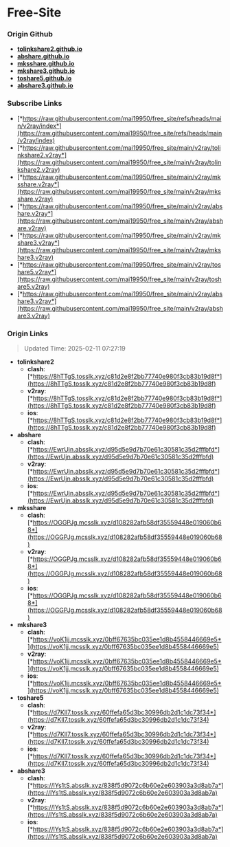 # Free-Site

### Origin Github

- [**tolinkshare2.github.io**](https://github.com/tolinkshare2/tolinkshare2.github.io)
- [**abshare.github.io**](https://github.com/abshare/abshare.github.io)
- [**mksshare.github.io**](https://github.com/mksshare/mksshare.github.io)
- [**mkshare3.github.io**](https://github.com/mkshare3/mkshare3.github.io)
- [**toshare5.github.io**](https://github.com/toshare5/toshare5.github.io)
- [**abshare3.github.io**](https://github.com/abshare3/abshare3.github.io)

### Subscribe Links

- [*https://raw.githubusercontent.com/mai19950/free_site/refs/heads/main/v2ray/index*](https://raw.githubusercontent.com/mai19950/free_site/refs/heads/main/v2ray/index)
- [*https://raw.githubusercontent.com/mai19950/free_site/main/v2ray/tolinkshare2.v2ray*](https://raw.githubusercontent.com/mai19950/free_site/main/v2ray/tolinkshare2.v2ray)
- [*https://raw.githubusercontent.com/mai19950/free_site/main/v2ray/mksshare.v2ray*](https://raw.githubusercontent.com/mai19950/free_site/main/v2ray/mksshare.v2ray)
- [*https://raw.githubusercontent.com/mai19950/free_site/main/v2ray/abshare.v2ray*](https://raw.githubusercontent.com/mai19950/free_site/main/v2ray/abshare.v2ray)
- [*https://raw.githubusercontent.com/mai19950/free_site/main/v2ray/mkshare3.v2ray*](https://raw.githubusercontent.com/mai19950/free_site/main/v2ray/mkshare3.v2ray)
- [*https://raw.githubusercontent.com/mai19950/free_site/main/v2ray/toshare5.v2ray*](https://raw.githubusercontent.com/mai19950/free_site/main/v2ray/toshare5.v2ray)
- [*https://raw.githubusercontent.com/mai19950/free_site/main/v2ray/abshare3.v2ray*](https://raw.githubusercontent.com/mai19950/free_site/main/v2ray/abshare3.v2ray)

### Origin Links

> Updated Time: 2025-02-11 07:27:19

- **tolinkshare2**
  - **clash**: [*https://8hTTgS.tosslk.xyz/c81d2e8f2bb77740e980f3cb83b19d8f*](https://8hTTgS.tosslk.xyz/c81d2e8f2bb77740e980f3cb83b19d8f)
  - **v2ray**: [*https://8hTTgS.tosslk.xyz/c81d2e8f2bb77740e980f3cb83b19d8f*](https://8hTTgS.tosslk.xyz/c81d2e8f2bb77740e980f3cb83b19d8f)
  - **ios**: [*https://8hTTgS.tosslk.xyz/c81d2e8f2bb77740e980f3cb83b19d8f*](https://8hTTgS.tosslk.xyz/c81d2e8f2bb77740e980f3cb83b19d8f)
- **abshare**
  - **clash**: [*https://EwrUjn.absslk.xyz/d95d5e9d7b70e61c30581c35d2fffbfd*](https://EwrUjn.absslk.xyz/d95d5e9d7b70e61c30581c35d2fffbfd)
  - **v2ray**: [*https://EwrUjn.absslk.xyz/d95d5e9d7b70e61c30581c35d2fffbfd*](https://EwrUjn.absslk.xyz/d95d5e9d7b70e61c30581c35d2fffbfd)
  - **ios**: [*https://EwrUjn.absslk.xyz/d95d5e9d7b70e61c30581c35d2fffbfd*](https://EwrUjn.absslk.xyz/d95d5e9d7b70e61c30581c35d2fffbfd)
- **mksshare**
  - **clash**: [*https://OGGPJg.mcsslk.xyz/d108282afb58df35559448e019060b68*](https://OGGPJg.mcsslk.xyz/d108282afb58df35559448e019060b68)
  - **v2ray**: [*https://OGGPJg.mcsslk.xyz/d108282afb58df35559448e019060b68*](https://OGGPJg.mcsslk.xyz/d108282afb58df35559448e019060b68)
  - **ios**: [*https://OGGPJg.mcsslk.xyz/d108282afb58df35559448e019060b68*](https://OGGPJg.mcsslk.xyz/d108282afb58df35559448e019060b68)
- **mkshare3**
  - **clash**: [*https://voK1jj.mcsslk.xyz/0bff67635bc035ee1d8b4558446669e5*](https://voK1jj.mcsslk.xyz/0bff67635bc035ee1d8b4558446669e5)
  - **v2ray**: [*https://voK1jj.mcsslk.xyz/0bff67635bc035ee1d8b4558446669e5*](https://voK1jj.mcsslk.xyz/0bff67635bc035ee1d8b4558446669e5)
  - **ios**: [*https://voK1jj.mcsslk.xyz/0bff67635bc035ee1d8b4558446669e5*](https://voK1jj.mcsslk.xyz/0bff67635bc035ee1d8b4558446669e5)
- **toshare5**
  - **clash**: [*https://d7Kll7.tosslk.xyz/60ffefa65d3bc30996db2d1c1dc73f34*](https://d7Kll7.tosslk.xyz/60ffefa65d3bc30996db2d1c1dc73f34)
  - **v2ray**: [*https://d7Kll7.tosslk.xyz/60ffefa65d3bc30996db2d1c1dc73f34*](https://d7Kll7.tosslk.xyz/60ffefa65d3bc30996db2d1c1dc73f34)
  - **ios**: [*https://d7Kll7.tosslk.xyz/60ffefa65d3bc30996db2d1c1dc73f34*](https://d7Kll7.tosslk.xyz/60ffefa65d3bc30996db2d1c1dc73f34)
- **abshare3**
  - **clash**: [*https://lYs1tS.absslk.xyz/838f5d9072c6b60e2e603903a3d8ab7a*](https://lYs1tS.absslk.xyz/838f5d9072c6b60e2e603903a3d8ab7a)
  - **v2ray**: [*https://lYs1tS.absslk.xyz/838f5d9072c6b60e2e603903a3d8ab7a*](https://lYs1tS.absslk.xyz/838f5d9072c6b60e2e603903a3d8ab7a)
  - **ios**: [*https://lYs1tS.absslk.xyz/838f5d9072c6b60e2e603903a3d8ab7a*](https://lYs1tS.absslk.xyz/838f5d9072c6b60e2e603903a3d8ab7a)
